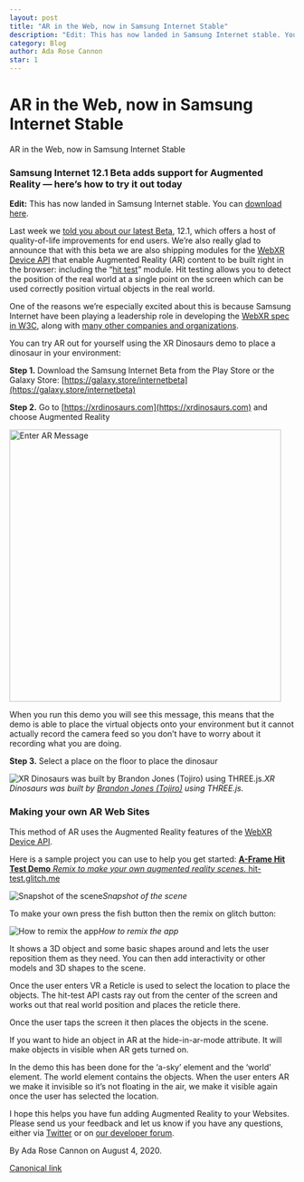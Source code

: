 ```yaml
---
layout: post
title: "AR in the Web, now in Samsung Internet Stable"
description: "Edit: This has now landed in Samsung Internet stable. You can download here."
category: Blog
author: Ada Rose Cannon
star: 1
---
```


# AR in the Web, now in Samsung Internet Stable

AR in the Web, now in Samsung Internet Stable

### Samsung Internet 12.1 Beta adds support for Augmented Reality — here’s how to try it out today

**Edit:** This has now landed in Samsung Internet stable. You can [download here](https://galaxy.store/internet).

Last week we [told you about our latest Beta](https://medium.com/samsung-internet-dev/samsung-internet-12-1-f5dbff60ec41?source=collection_home---4------0-----------------------), 12.1, which offers a host of quality-of-life improvements for end users. We’re also really glad to announce that with this beta we are also shipping modules for the [WebXR Device API](https://developer.mozilla.org/en-US/docs/Web/API/WebXR_Device_API) that enable Augmented Reality (AR) content to be built right in the browser: including the “[hit test](https://developer.mozilla.org/en-US/docs/Web/API/WebXR_Device_API/Targeting)” module. Hit testing allows you to detect the position of the real world at a single point on the screen which can be used correctly position virtual objects in the real world.

One of the reasons we’re especially excited about this is because Samsung Internet have been playing a leadership role in developing the [WebXR spec](https://www.w3.org/TR/webxr/) [in W3C](https://www.w3.org/immersive-web/), along with [many other companies and organizations](https://www.w3.org/groups/wg/immersive-web/participants).

You can try AR out for yourself using the XR Dinosaurs demo to place a dinosaur in your environment:

**Step 1.** Download the Samsung Internet Beta from the Play Store or the Galaxy Store: [https://galaxy.store/internetbeta](https://galaxy.store/internetbeta)

**Step 2.** Go to [https://xrdinosaurs.com](https://xrdinosaurs.com) and choose Augmented Reality

<img src="https://cdn-images-1.medium.com/max/2160/1*D-NA5joGoArlOnzhW_7_ww.jpeg" alt="Enter AR Message" width="480px" />

When you run this demo you will see this message, this means that the demo is able to place the virtual objects onto your environment but it cannot actually record the camera feed so you don’t have to worry about it recording what you are doing.

**Step 3.** Select a place on the floor to place the dinosaur

![XR Dinosaurs was built by [Brandon Jones (Tojiro)](https://twitter.com/tojiro) using THREE.js.](https://cdn-images-1.medium.com/max/2000/1*uKvPUe6WKQQ0JtIejnXNvw.gif)*XR Dinosaurs was built by [Brandon Jones (Tojiro)](https://twitter.com/tojiro) using THREE.js.*

### Making your own AR Web Sites

This method of AR uses the Augmented Reality features of the [WebXR Device API](https://developer.mozilla.org/en-US/docs/Web/API/WebXR_Device_API).

Here is a sample project you can use to help you get started:
[**A-Frame Hit Test Demo**
*Remix to make your own augmented reality scenes.* hit-test.glitch.me](https://hit-test.glitch.me/?1)

![Snapshot of the scene](https://cdn-images-1.medium.com/max/2000/0*sifSVby1YajqDB_3)*Snapshot of the scene*

To make your own press the fish button then the remix on glitch button:

![How to remix the app](https://cdn-images-1.medium.com/max/2000/1*9A0ZSl7pU-wVptkXThl1fg.png)*How to remix the app*

It shows a 3D object and some basic shapes around and lets the user reposition them as they need. You can then add interactivity or other models and 3D shapes to the scene.

Once the user enters VR a Reticle is used to select the location to place the objects. The hit-test API casts ray out from the center of the screen and works out that real world position and places the reticle there.

Once the user taps the screen it then places the objects in the scene.

If you want to hide an object in AR at the hide-in-ar-mode attribute. It will make objects in visible when AR gets turned on.

In the demo this has been done for the ‘a-sky’ element and the ‘world’ element. The world element contains the objects. When the user enters AR we make it invisible so it’s not floating in the air, we make it visible again once the user has selected the location.

I hope this helps you have fun adding Augmented Reality to your Websites. Please send us your feedback and let us know if you have any questions, either via [Twitter](https://twitter.com/SamsungInternet) or on [our developer forum](https://forum.developer.samsung.com/c/samsung-internet/25).



By Ada Rose Cannon on August 4, 2020.

[Canonical link](https://medium.com/samsung-internet-dev/adding-augmented-reality-to-your-websites-236cb3257c7a)
